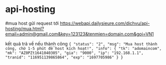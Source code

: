# api-hosting

#mua host
gửi request tới https://webapi.dailysieure.com/dichvu/api-hosting/mua.html?email=admin@gmail.com&key=123123&tenmien=domain.com&goi=VN1

kết quả trả về nếu thành công ``{
  "status": "2",
  "msg": "Mua host thành công, chờ 1-5 phút để host kích hoạt!",
  "info": {
    "tk": "adomaincom",
    "mk": "AZ0PZt1641040305",
    "gia": "9000",
    "ip": "192.168.1.1",
    "tranid": "116951139865864",
    "exp": "1697705986"
  }
}
``

